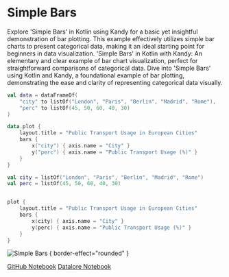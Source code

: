 # Simple Bars

<web-summary>
Explore 'Simple Bars' in Kotlin using Kandy for a basic yet insightful demonstration of bar plotting.
This example effectively utilizes simple bar charts to present categorical data, making it an ideal starting point for beginners in data visualization.
</web-summary>

<card-summary>
'Simple Bars' in Kotlin with Kandy: An elementary and clear example of bar chart visualization, perfect for straightforward comparisons of categorical data.
</card-summary>

<link-summary>
Dive into 'Simple Bars' using Kotlin and Kandy, a foundational example of bar plotting,
demonstrating the ease and clarity of representing categorical data visually.
</link-summary>


<!---IMPORT org.jetbrains.kotlinx.kandy.letsplot.samples.Bars-->

<!---FUN simple_bar_plot-->
<tabs>
<tab title="Dataframe">

```kotlin
val data = dataFrameOf(
    "city" to listOf("London", "Paris", "Berlin", "Madrid", "Rome"),
    "perc" to listOf(45, 50, 60, 40, 30)
)

data.plot {
    layout.title = "Public Transport Usage in European Cities"
    bars {
        x("city") { axis.name = "City" }
        y("perc") { axis.name = "Public Transport Usage (%)" }
    }
}
```

</tab>
<tab title="Collections">

```kotlin
val city = listOf("London", "Paris", "Berlin", "Madrid", "Rome")
val perc = listOf(45, 50, 60, 40, 30)


plot {
    layout.title = "Public Transport Usage in European Cities"
    bars {
        x(city) { axis.name = "City" }
        y(perc) { axis.name = "Public Transport Usage (%)" }
    }
}
```

</tab></tabs>
<!---END-->

![Simple Bars](simple_bar_plot.png) { border-effect="rounded" }

[//]: # (TODO)
<seealso style="cards">
       <category ref="example-ktnb">
           <a href="https://github.com/Kotlin/kandy/blob/main/examples/notebooks/lets-plot/samples/bars/simple_bar.ipynb" summary="View the notebook on our GitHub repository">GitHub Notebook</a>
           <a href="https://datalore.jetbrains.com/report/static/KQKedA4jDrKu63O53gEN0z/NFGYJFW8oMlsu5aROAxRGq" summary="Experiment with this example on Datalore">Datalore Notebook</a>
       </category>
</seealso>
